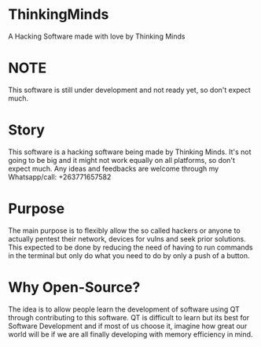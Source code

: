 # ThinkingMinds
A Hacking Software made with love by Thinking Minds 

# NOTE
This software is still under development and not ready yet, so don't expect much.

# Story
This software is a hacking software being made by Thinking Minds. It's not going to be big and it might not work equally on all platforms, so don't expect much.
Any ideas and feedbacks are welcome through my Whatsapp/call: +263771657582

# Purpose
The main purpose is to flexibly allow the so called hackers or anyone to actually pentest their network,
devices for vulns and seek prior solutions. This expected to be done by reducing the need of having to run
commands in the terminal but only do what you need to do by only a push of a button.

# Why Open-Source?
The idea is to allow people learn the development of software using QT through contributing to this software. QT is difficult to learn but its best for Software Development
and if most of us choose it, imagine how great our world will be if we are all finally developing with memory efficiency in mind.


